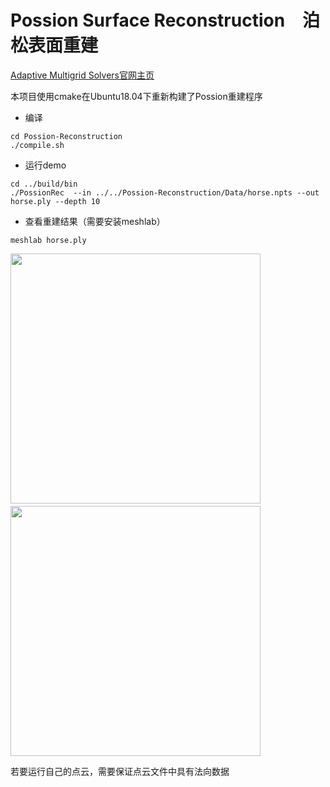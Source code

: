 # Possion Surface Reconstruction　泊松表面重建
[Adaptive Multigrid Solvers官网主页](http://www.cs.jhu.edu/~misha/Code/PoissonRecon/Version10.04/)

本项目使用cmake在Ubuntu18.04下重新构建了Possion重建程序
- 编译
```
cd Possion-Reconstruction
./compile.sh
```

- 运行demo
```
cd ../build/bin
./PossionRec  --in ../../Possion-Reconstruction/Data/horse.npts --out horse.ply --depth 10
```
- 查看重建结果（需要安装meshlab）
```
meshlab horse.ply 
```
<img src="https://github.com/liyucheng251/Possion-Reconstruction/blob/master/img/horse.png" height=400>　<img src="https://github.com/liyucheng251/Possion-Reconstruction/blob/master/img/bunny.png" height=400>

若要运行自己的点云，需要保证点云文件中具有法向数据


